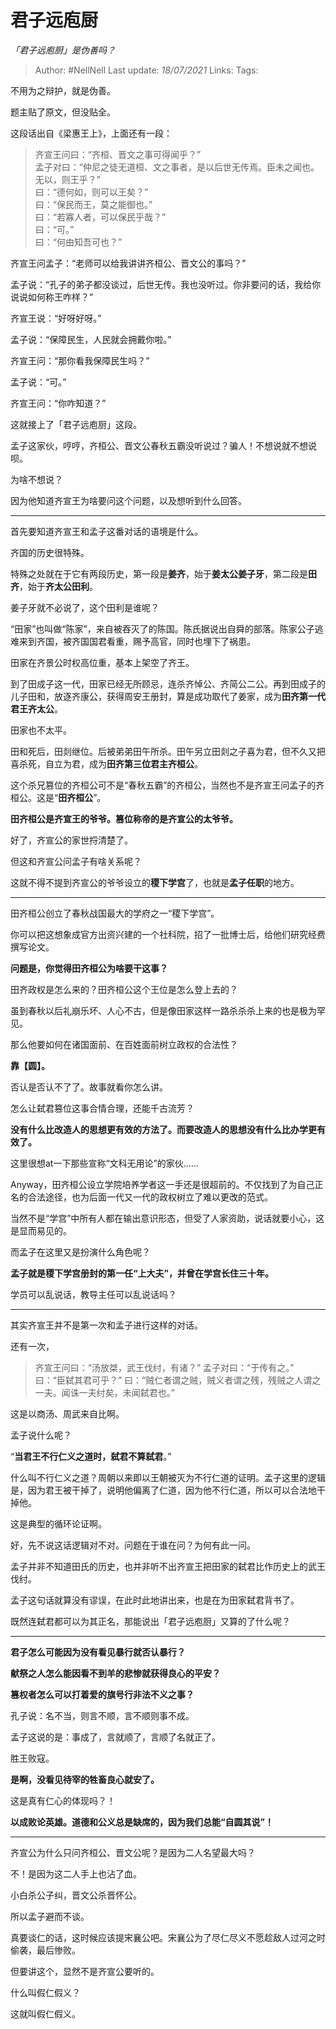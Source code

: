 # 君子远庖厨
*「君子远庖厨」是伪善吗？*

> Author: #NellNell 
> Last update: *18/07/2021* 
> Links:
> Tags:   
  
不用为之辩护，就是伪善。

题主贴了原文，但没贴全。

这段话出自《梁惠王上》，上面还有一段：

> 齐宣王问曰：“齐桓、晋文之事可得闻乎？”  
> 孟子对曰：“仲尼之徒无道桓、文之事者，是以后世无传焉。臣未之闻也。无以，则王乎？”  
> 曰：“德何如，则可以王矣？”  
> 曰：“保民而王，莫之能御也。”  
> 曰：“若寡人者，可以保民乎哉？”  
> 曰：“可。”  
> 曰：“何由知吾可也？”

齐宣王问孟子：“老师可以给我讲讲齐桓公、晋文公的事吗？”

孟子说：“孔子的弟子都没谈过，后世无传。我也没听过。你非要问的话，我给你说说如何称王咋样？”

齐宣王说：“好呀好呀。”

孟子说：“保障民生，人民就会拥戴你啦。”

齐宣王问：“那你看我保障民生吗？”

孟子说：“可。”

齐宣王问：“你咋知道？”

这就接上了「君子远庖厨」这段。

孟子这家伙，哼哼，齐桓公、晋文公春秋五霸没听说过？骗人！不想说就不想说呗。

为啥不想说？

因为他知道齐宣王为啥要问这个问题，以及想听到什么回答。

---

首先要知道齐宣王和孟子这番对话的语境是什么。

齐国的历史很特殊。

特殊之处就在于它有两段历史，第一段是**姜齐**，始于**姜太公姜子牙**，第二段是**田齐**，始于**齐太公田利**。

姜子牙就不必说了，这个田利是谁呢？

“田家”也叫做“陈家”，来自被吞灭了的陈国。陈氏据说出自舜的部落。陈家公子逃难来到齐国，被齐国国君看重，赐予高官，同时也埋下了祸患。

田家在齐景公时权高位重，基本上架空了齐王。

到了田成子这一代，田家已经无所顾忌，连杀齐悼公、齐简公二公。再到田成子的儿子田和，放逐齐康公，获得周安王册封，算是成功取代了姜家，成为**田齐第一代君王齐太公**。

田家也不太平。

田和死后，田剡继位。后被弟弟田午所杀。田午另立田剡之子喜为君，但不久又把喜杀死，自立为君，成为**田齐第三位君主齐桓公**。

这个杀兄篡位的齐桓公可不是“春秋五霸”的齐桓公，当然也不是齐宣王问孟子的齐桓公。这是“**田齐桓公**”。

**田齐桓公是齐宣王的爷爷。篡位称帝的是齐宣公的太爷爷。**

好了，齐宣公的家世捋清楚了。

但这和齐宣公问孟子有啥关系呢？

这就不得不提到齐宣公的爷爷设立的**稷下学宫**了，也就是**孟子任职**的地方。

---

田齐桓公创立了春秋战国最大的学府之一“稷下学宫”。

你可以把这想象成官方出资兴建的一个社科院，招了一批博士后，给他们研究经费撰写论文。

**问题是，你觉得田齐桓公为啥要干这事？**

田齐政权是怎么来的？田齐桓公这个王位是怎么登上去的？

虽到春秋以后礼崩乐坏、人心不古，但是像田家这样一路杀杀杀上来的也是极为罕见。

那么他要如何在诸国面前、在百姓面前树立政权的合法性？

**靠【圆】。**

否认是否认不了了。故事就看你怎么讲。

怎么让弑君篡位这事合情合理，还能千古流芳？

**没有什么比改造人的思想更有效的方法了。而要改造人的思想没有什么比办学更有效了。**

这里很想at一下那些宣称“文科无用论”的家伙……

Anyway，田齐桓公设立学院培养学者这一手还是很超前的。不仅找到了为自己正名的合法途径，也为后面一代又一代的政权树立了难以更改的范式。

当然不是“学宫”中所有人都在输出意识形态，但受了人家资助，说话就要小心，这是显而易见的。

而孟子在这里又是扮演什么角色呢？

**孟子就是稷下学宫册封的第一任“上大夫”，并曾在学宫长住三十年。**

学员可以乱说话，教导主任可以乱说话吗？

---

其实齐宣王并不是第一次和孟子进行这样的对话。

还有一次，

> 齐宣王问曰：“汤放桀，武王伐纣，有诸？” 孟子对曰：“于传有之。” 曰：“臣弑其君可乎？” 曰：“贼仁者谓之贼，贼义者谓之残，残贼之人谓之一夫。闻诛一夫纣矣，未闻弑君也。”

这是以商汤、周武来自比啊。

孟子说什么呢？

“**当君王不行仁义之道时，弑君不算弑君**。”

什么叫不行仁义之道？周朝以来即以王朝被灭为不行仁道的证明。孟子这里的逻辑是，因为君王被干掉了，说明他偏离了仁道，因为他不行仁道，所以可以合法地干掉他。

这是典型的循环论证啊。

好，先不说这话逻辑对不对。问题在于谁在问？为何有此一问。

孟子并非不知道田氏的历史，也并非听不出齐宣王把田家的弑君比作历史上的武王伐纣。

孟子这句话就算没有谬误，在此时此地讲出来，也是在为田家弑君背书了。

既然连弑君都可以为其正名，那能说出「君子远庖厨」又算的了什么呢？

---

**君子怎么可能因为没有看见暴行就否认暴行？**

**献祭之人怎么能因看不到羊的悲惨就获得良心的平安？**

**篡权者怎么可以打着爱的旗号行非法不义之事？**

孔子说：名不当，则言不顺，言不顺则事不成。

孟子这说的是：事成了，言就顺了，言顺了名就正了。

胜王败寇。

**是啊，没看见待宰的牲畜良心就安了。**

这是真有仁心的体现吗？！

**以成败论英雄。道德和公义总是缺席的，因为我们总能“自圆其说”！**

---

齐宣公为什么只问齐桓公、晋文公呢？是因为二人名望最大吗？

不！是因为这二人手上也沾了血。

小白杀公子纠，晋文公杀晋怀公。

所以孟子避而不谈。

真要谈仁的话，这时候应该提宋襄公吧。宋襄公为了尽仁尽义不愿趁敌人过河之时偷袭，最后惨败。

但要讲这个，显然不是齐宣公要听的。

什么叫假仁假义？

这就叫假仁假义。